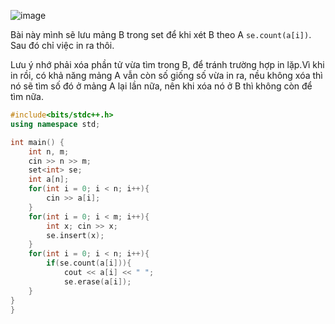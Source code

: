 
![image](https://github.com/Llam-a/Practice_Cpp/assets/115911041/7997d829-2205-4eff-95e6-0b55aa0cfed9)

Bài này mình sẽ lưu mảng B trong set để khi xét B theo A `se.count(a[i])`. Sau đó chỉ việc in ra thôi.

Lưu ý nhớ phải xóa phần tử vừa tìm trong B, để tránh trường hợp in lặp.Vì khi in rồi, có khả năng mảng A vẫn còn số giống số vừa in ra, nều không xóa thì nó sẽ tìm số đó ở mảng A lại lần nữa, nên khi xóa nó ở B thì không còn để tìm nữa.

```cpp
#include<bits/stdc++.h>
using namespace std;

int main() {
    int n, m;
    cin >> n >> m;
    set<int> se;
    int a[n];
    for(int i = 0; i < n; i++){
        cin >> a[i];
    }
    for(int i = 0; i < m; i++){
        int x; cin >> x;
        se.insert(x);
    }
    for(int i = 0; i < n; i++){
        if(se.count(a[i])){
            cout << a[i] << " ";
            se.erase(a[i]);
    }
}
}
```

